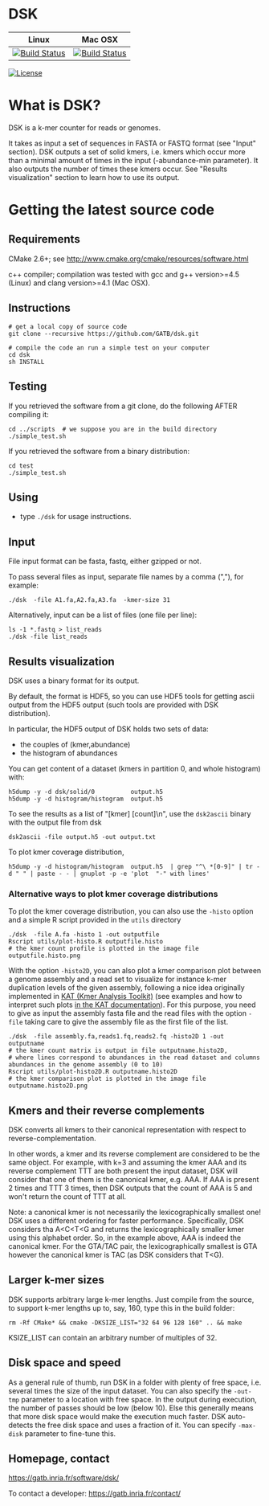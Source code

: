 # DSK
| **Linux** | **Mac OSX** |
|-----------|-------------|
[![Build Status](https://ci.inria.fr/gatb-core/view/DSK/job/tool-dsk-build-debian7-64bits-gcc-4.7/badge/icon)](https://ci.inria.fr/gatb-core/view/DSK/job/tool-dsk-build-debian7-64bits-gcc-4.7/) | [![Build Status](https://ci.inria.fr/gatb-core/view/DSK/job/tool-dsk-build-macos-10.9.5-gcc-4.2.1/badge/icon)](https://ci.inria.fr/gatb-core/view/DSK/job/tool-dsk-build-macos-10.9.5-gcc-4.2.1/)

[![License](http://img.shields.io/:license-affero-blue.svg)](http://www.gnu.org/licenses/agpl-3.0.en.html)

# What is DSK? 
DSK is a k-mer counter for reads or genomes.

It takes as input a set of sequences in FASTA or FASTQ format (see "Input" section).
DSK outputs a set of solid kmers, i.e. kmers which occur more than a minimal amount of times in the input (-abundance-min parameter).
It also outputs the number of times these kmers occur.
See "Results visualization" section to learn how to use its output.

# Getting the latest source code

## Requirements

CMake 2.6+; see http://www.cmake.org/cmake/resources/software.html

c++ compiler; compilation was tested with gcc and g++ version>=4.5 (Linux) and clang version>=4.1 (Mac OSX).

## Instructions

    # get a local copy of source code
    git clone --recursive https://github.com/GATB/dsk.git
    
    # compile the code an run a simple test on your computer
    cd dsk
    sh INSTALL

## Testing

If you retrieved the software from a git clone, do the following AFTER compiling it:

    cd ../scripts  # we suppose you are in the build directory
    ./simple_test.sh

If you retrieved the software from a binary distribution:

    cd test
    ./simple_test.sh

## Using

* type `./dsk` for usage instructions.


## Input

File input format can be fasta, fastq, either gzipped or not.

To pass several files as input, separate file names by a comma (","), for example:  

    ./dsk  -file A1.fa,A2.fa,A3.fa  -kmer-size 31

Alternatively, input can be a list of files (one file per line):

    ls -1 *.fastq > list_reads
    ./dsk -file list_reads

## Results visualization

DSK uses a binary format for its output.

By default, the format is HDF5, so you can use HDF5 tools for getting ascii output
from the HDF5 output (such tools are provided with DSK distribution).

In particular, the HDF5 output of DSK holds two sets of data:

* the couples of (kmer,abundance)
* the histogram of abundances

You can get content of a dataset (kmers in partition 0, and whole histogram) with:

    h5dump -y -d dsk/solid/0          output.h5
    h5dump -y -d histogram/histogram  output.h5

To see the results as a list of "[kmer] [count]\n", use the `dsk2ascii` binary with the output file from dsk

    dsk2ascii -file output.h5 -out output.txt

To plot kmer coverage distribution,    

    h5dump -y -d histogram/histogram  output.h5  | grep "^\ *[0-9]" | tr -d " " | paste - - | gnuplot -p -e 'plot  "-" with lines'     

### Alternative ways to plot kmer coverage distributions

To plot the kmer coverage distribution, you can also use the `-histo` option and a simple R script provided in the `utils` directory

    ./dsk  -file A.fa -histo 1 -out outputfile
	Rscript utils/plot-histo.R outputfile.histo 
	# the kmer count profile is plotted in the image file outputfile.histo.png
	
With the option `-histo2D`, you can also plot a kmer comparison plot between a genome assembly and a read set to visualize for instance k-mer duplication levels of the given assembly, following a nice idea originally implemented in [KAT (Kmer Analysis Toolkit)](https://github.com/TGAC/KAT) (see examples and how to interpret such plots [in the KAT documentation](http://kat.readthedocs.io/en/latest/walkthrough.html#genome-assembly-analysis-using-k-mer-spectra)). For this purpose, you need to give as input the assembly fasta file and the read files with the option `-file` taking care to give the assembly file as the first file of the list. 

    ./dsk  -file assembly.fa,reads1.fq,reads2.fq -histo2D 1 -out outputname
	# the kmer count matrix is output in file outputname.histo2D, 
	# where lines correspond to abundances in the read dataset and columns abundances in the genome assembly (0 to 10)
	Rscript utils/plot-histo2D.R outputname.histo2D 
	# the kmer comparison plot is plotted in the image file outputname.histo2D.png
	
## Kmers and their reverse complements

DSK converts all kmers to their canonical representation with respect to reverse-complementation.

In other words, a kmer and its reverse complement are considered to be the same object.
For example, with k=3 and assuming the kmer AAA and its reverse complement TTT are both present the input dataset, DSK will consider that one of them is the canonical kmer, e.g. AAA. If AAA is present 2 times and TTT 3 times, then DSK outputs that the count of AAA is 5 and won't return the count of TTT at all.

Note: a canonical kmer is not necessarily the lexicographically smallest one! DSK uses a different ordering for faster performance. Specifically, DSK considers tha A<C<T<G and returns the lexicographically smaller kmer using this alphabet order. So, in the example above, AAA is indeed the canonical kmer.
For the GTA/TAC pair, the lexicographically smallest is GTA however the canonical kmer is TAC (as DSK considers that T<G).


## Larger k-mer sizes

DSK supports arbitrary large k-mer lengths.
Just compile from the source, to support k-mer lengths up to, say, 160, type this in the build folder:

    rm -Rf CMake* && cmake -DKSIZE_LIST="32 64 96 128 160" .. && make

KSIZE_LIST can contain an arbitrary number of multiples of 32.

## Disk space and speed

As a general rule of thumb, run DSK in a folder with plenty of free space, i.e. several times the size of the input dataset.
You can also specify the ```-out-tmp``` parameter to a location with free space.
In the output during execution, the number of passes should be low (below 10). 
Else this generally means that more disk space would make the execution much faster.
DSK auto-detects the free disk space and uses a fraction of it. You can specify ```-max-disk``` parameter to fine-tune this.


## Homepage, contact

https://gatb.inria.fr/software/dsk/

To contact a developer: https://gatb.inria.fr/contact/
